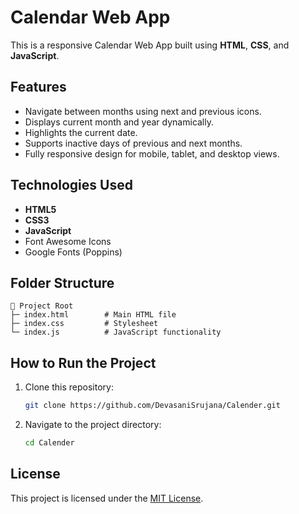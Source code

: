 # Calendar Web App

This is a responsive Calendar Web App built using **HTML**, **CSS**, and **JavaScript**.

## Features
- Navigate between months using next and previous icons.
- Displays current month and year dynamically.
- Highlights the current date.
- Supports inactive days of previous and next months.
- Fully responsive design for mobile, tablet, and desktop views.

## Technologies Used
- **HTML5**
- **CSS3**
- **JavaScript**
- Font Awesome Icons
- Google Fonts (Poppins)

## Folder Structure
```
📁 Project Root
├─ index.html        # Main HTML file
├─ index.css         # Stylesheet
└─ index.js          # JavaScript functionality
```

## How to Run the Project
1. Clone this repository:
   ```bash
   git clone https://github.com/DevasaniSrujana/Calender.git
   ```

2. Navigate to the project directory:
   ```bash
   cd Calender
   ```

## License
This project is licensed under the [MIT License](LICENSE).


 
